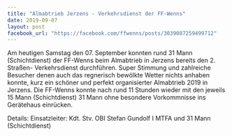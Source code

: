 ```yaml
---
title: "Almabtrieb Jerzens - Verkehrsdienst der FF-Wenns"
date: 2019-09-07
layout: post
facebook_url: "https://facebook.com/ffwenns/posts/3039087259499712"
---
```


Am heutigen Samstag den 07. September konnten rund 31 Mann (Schichtdienst) der FF-Wenns beim Almabtrieb in Jerzens bereits den 2. Straßen- Verkehrsdienst durchführen. Super Stimmung und zahlreiche Besucher denen auch das regnerisch bewölkte Wetter nichts anhaben konnte, kurz ein schöner und perfekt organisierter Almabtrieb 2019 in Jerzens. 
Die FF-Wenns konnte nach rund 11 Stunden wieder mit den jeweils 15 Mann (Schichtdienst) 31 Mann ohne besondere Vorkommnisse ins Gerätehaus einrücken.

Details:
Einsatzleiter: Kdt. Stv. OBI Stefan Gundolf I
MTFA und 31 Mann (Schichtdienst)